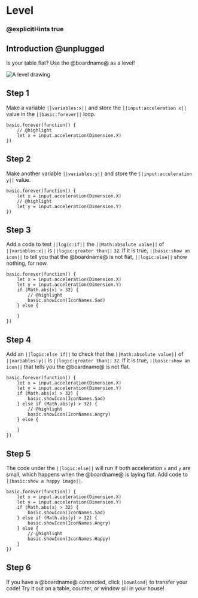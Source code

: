 # Level

### @explicitHints true

## Introduction @unplugged

Is your table flat? Use the @boardname@ as a level!

![A level drawing](/static/mb/projects/level.png)


## Step 1

Make a variable ``||variables:x||`` and store the ``||input:acceleration x||`` value
in the ``||basic:forever||`` loop.

```spy
basic.forever(function() {
    // @highlight
    let x = input.acceleration(Dimension.X)
})
```

## Step 2

Make another variable ``||variables:y||`` and store the ``||input:acceleration y||`` value.

```spy
basic.forever(function() {
    let x = input.acceleration(Dimension.X)
    // @highlight
    let y = input.acceleration(Dimension.Y)
})
```

## Step 3

Add a code to test ``||logic:if||`` the ``||Math:absolute value||`` of ``||variables:x||`` is ``||logic:greater than||`` ``32``. 
If it is true, ``||basic:show an icon||`` to tell you that the @boardname@ is not flat, ``||logic:else||`` show nothing, for now.

```spy
basic.forever(function() {
    let x = input.acceleration(Dimension.X)
    let y = input.acceleration(Dimension.Y)
    if (Math.abs(x) > 32) {
        // @highlight
        basic.showIcon(IconNames.Sad)        
    } else {

    }
})
```

## Step 4

Add an ``||logic:else if||`` to check that the ``||Math:absolute value||`` of ``||variables:y||`` is ``||logic:greater than||`` ``32``. 
If it is true, ``||basic:show an icon||`` that tells you the @boardname@ is not flat.

```spy
basic.forever(function() {
    let x = input.acceleration(Dimension.X)
    let y = input.acceleration(Dimension.Y)
    if (Math.abs(x) > 32) {
        basic.showIcon(IconNames.Sad)        
    } else if (Math.abs(y) > 32) {
        // @highlight
        basic.showIcon(IconNames.Angry)        
    } else {

    }
})
```

## Step 5

The code under the ``||logic:else||`` will run if both acceleration ``x`` and ``y`` are small, which happens when the @boardname@ is laying flat. Add code to ``||basic:show a happy image||``.

```spy
basic.forever(function() {
    let x = input.acceleration(Dimension.X)
    let y = input.acceleration(Dimension.Y)
    if (Math.abs(x) > 32) {
        basic.showIcon(IconNames.Sad)        
    } else if (Math.abs(y) > 32) {
        basic.showIcon(IconNames.Angry)        
    } else {
        // @highlight
        basic.showIcon(IconNames.Happy)        
    }
})
```

## Step 6

If you have a @boardname@ connected, click ``|Download|`` to transfer your code!
Try it out on a table, counter, or window sill in your house!

